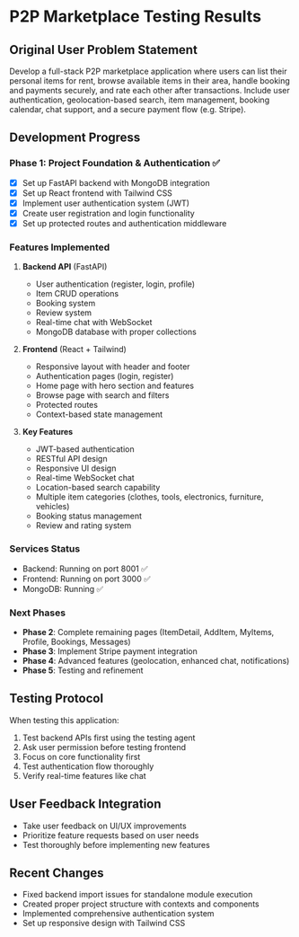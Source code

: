 # P2P Marketplace Testing Results

## Original User Problem Statement
Develop a full-stack P2P marketplace application where users can list their personal items for rent, browse available items in their area, handle booking and payments securely, and rate each other after transactions. Include user authentication, geolocation-based search, item management, booking calendar, chat support, and a secure payment flow (e.g. Stripe).

## Development Progress

### Phase 1: Project Foundation & Authentication ✅
- [x] Set up FastAPI backend with MongoDB integration
- [x] Set up React frontend with Tailwind CSS  
- [x] Implement user authentication system (JWT)
- [x] Create user registration and login functionality
- [x] Set up protected routes and authentication middleware

### Features Implemented
1. **Backend API** (FastAPI)
   - User authentication (register, login, profile)
   - Item CRUD operations
   - Booking system
   - Review system
   - Real-time chat with WebSocket
   - MongoDB database with proper collections

2. **Frontend** (React + Tailwind)
   - Responsive layout with header and footer
   - Authentication pages (login, register)
   - Home page with hero section and features
   - Browse page with search and filters
   - Protected routes
   - Context-based state management

3. **Key Features**
   - JWT-based authentication
   - RESTful API design
   - Responsive UI design
   - Real-time WebSocket chat
   - Location-based search capability
   - Multiple item categories (clothes, tools, electronics, furniture, vehicles)
   - Booking status management
   - Review and rating system

### Services Status
- Backend: Running on port 8001 ✅
- Frontend: Running on port 3000 ✅
- MongoDB: Running ✅

### Next Phases
- **Phase 2**: Complete remaining pages (ItemDetail, AddItem, MyItems, Profile, Bookings, Messages)
- **Phase 3**: Implement Stripe payment integration
- **Phase 4**: Advanced features (geolocation, enhanced chat, notifications)
- **Phase 5**: Testing and refinement

## Testing Protocol
When testing this application:
1. Test backend APIs first using the testing agent
2. Ask user permission before testing frontend
3. Focus on core functionality first
4. Test authentication flow thoroughly
5. Verify real-time features like chat

## User Feedback Integration
- Take user feedback on UI/UX improvements
- Prioritize feature requests based on user needs
- Test thoroughly before implementing new features

## Recent Changes
- Fixed backend import issues for standalone module execution
- Created proper project structure with contexts and components
- Implemented comprehensive authentication system
- Set up responsive design with Tailwind CSS